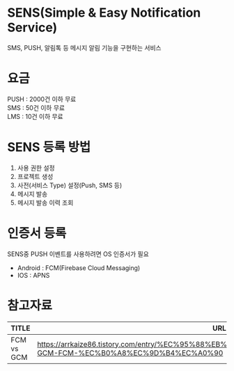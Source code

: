 # SENS(Simple & Easy Notification Service)
SMS, PUSH, 알림톡 등 메시지 알림 기능을 구현하는 서비스

# 요금
PUSH : 2000건 이하 무료<br/>
SMS : 50건 이하 무료<br/>
LMS : 10건 이하 무료<br/>

# SENS 등록 방법
1. 사용 권한 설정
2. 프로젝트 생성
3. 사전(서비스 Type) 설정(Push, SMS 등)
4. 메시지 발송
5. 메시지 발송 이력 조회

# 인증서 등록
SENS중 PUSH 이벤트를 사용하려면 OS 인증서가 필요
- Android : FCM(Firebase Cloud Messaging)
- IOS : APNS

# 참고자료
|TITLE|URL|
|---|---|
|FCM vs GCM|https://arrkaize86.tistory.com/entry/%EC%95%88%EB%93%9C%EB%A1%9C%EC%9D%B4%EB%93%9C-GCM-FCM-%EC%B0%A8%EC%9D%B4%EC%A0%90|